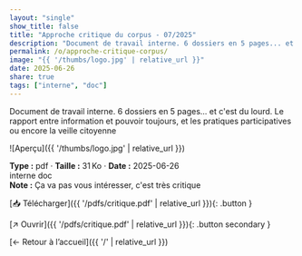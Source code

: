 ```yaml
---
layout: "single"
show_title: false
title: "Approche critique du corpus - 07/2025"
description: "Document de travail interne. 6 dossiers en 5 pages... et c'est du lourd. Le rapport entre information et pouvoir toujours, et les pratiques participatives ou encore la veille citoyenne"
permalink: /o/approche-critique-corpus/
image: "{{ '/thumbs/logo.jpg' | relative_url }}"
date: 2025-06-26
share: true
tags: ["interne", "doc"]
---
```



Document de travail interne. 6 dossiers en 5 pages... et c'est du lourd. Le rapport entre information et pouvoir toujours, et les pratiques participatives ou encore la veille citoyenne

![Aperçu]({{ '/thumbs/logo.jpg' | relative_url }})

<div class="info-box"><strong>Type :</strong> pdf · <strong>Taille :</strong> 31 Ko · <strong>Date :</strong> 2025-06-26</div>

<div class="tags"><span class="tag">interne</span> <span class="tag">doc</span></div>

<div class="notice notice--info"><strong>Note :</strong> Ça va pas vous intéresser, c&#x27;est très critique</div>

[📥 Télécharger]({{ '/pdfs/critique.pdf' | relative_url }}){: .button }

[↗ Ouvrir]({{ '/pdfs/critique.pdf' | relative_url }}){: .button secondary }

[← Retour à l’accueil]({{ '/' | relative_url }})

